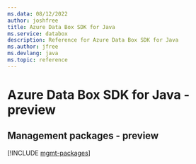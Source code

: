 ```yaml
---
ms.data: 08/12/2022
author: joshfree
title: Azure Data Box SDK for Java
ms.service: databox
description: Reference for Azure Data Box SDK for Java
ms.author: jfree
ms.devlang: java
ms.topic: reference
---
```

# Azure Data Box SDK for Java - preview

## Management packages - preview
[!INCLUDE [mgmt-packages](data-box-mgmt-index.md)]